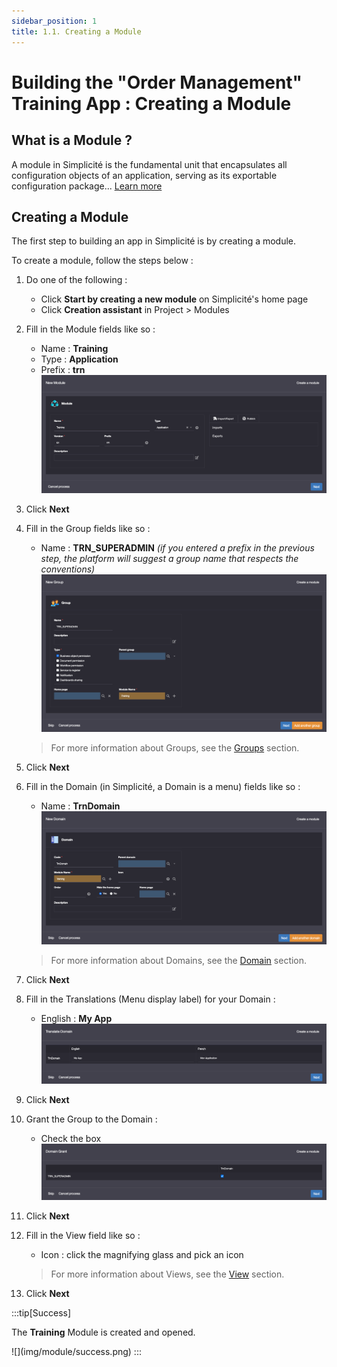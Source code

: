 ```yaml
---
sidebar_position: 1
title: 1.1. Creating a Module
---
```


# Building the "Order Management" Training App : Creating a Module

## What is a Module ?

A module in Simplicité is the fundamental unit that encapsulates all configuration objects of an application, serving as its exportable configuration package... [Learn more](/docs/platform/project/module)

## Creating a Module

The first step to building an app in Simplicité is by creating a module.  

To create a module, follow the steps below :

1. Do one of the following :
    - Click **Start by creating a new module** on Simplicité's home page
    - Click **Creation assistant** in Project > Modules
2. Fill in the Module fields like so :
    - Name : **Training**
    - Type : **Application**
    - Prefix : **trn**  
    ![](img/module/module.png)
3. Click **Next**
4. Fill in the Group fields like so :
    - Name : **TRN_SUPERADMIN** *(if you entered a prefix in the previous step, the platform will suggest a group name that respects the conventions)*  
        ![](img/module/group.png)
    > For more information about Groups, see the [Groups](/docs/platform/usersrights/groups) section. 

5. Click **Next**
6. Fill in the Domain (in Simplicité, a Domain is a menu) fields like so :
    - Name : **TrnDomain**  
        ![](img/module/domain.png)
    > For more information about Domains, see the [Domain](/docs/platform/businessobjects/domains) section. 
7. Click **Next**
8. Fill in the Translations (Menu display label) for your Domain :
    - English : **My App**  
         ![](img/module/translate.png)
9. Click **Next**
10. Grant the Group to the Domain :
    - Check the box  
         ![](img/module/grant.png)
11. Click **Next**
12. Fill in the View field like so :
    - Icon : click the magnifying glass and pick an icon
    > For more information about Views, see the [View](/docs/platform/userinterface/views/home-page) section.
13. Click **Next**

:::tip[Success]
  <p>The <b>Training</b> Module is created and opened.</p>
    ![](img/module/success.png)
:::
